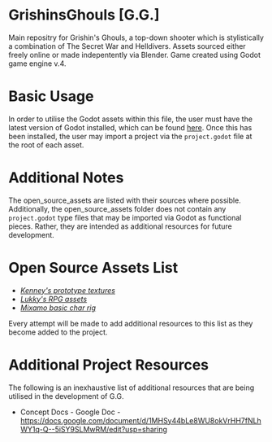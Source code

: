 # GrishinsGhouls [G.G.]
Main repositry for Grishin's Ghouls, a top-down shooter which is stylistically a combination of The Secret War and Helldivers. Assets sourced either freely online or made indepentently via Blender. Game created using Godot game engine v.4.


# Basic Usage
In order to utilise the Godot assets within this file, the user must have the latest version of Godot installed, which can be found [here](https://godotengine.org/). Once this has been installed, the user may import a project via the `project.godot` file at the root of each asset.

# Additional Notes
The open_source_assets are listed with their sources where possible. Additionally, the open_source_assets folder does not contain any `project.godot` type files that may be imported via Godot as functional pieces. Rather, they are intended as additional resources for future development. 

# Open Source Assets List
  - [*Kenney's prototype textures*](https://www.kenney.nl/assets/prototype-textures)
  - [*Lukky's RPG assets*](https://github.com/lukky-nl/RPG_assets)
  - [*Mixamo basic char rig*](https://www.mixamo.com/#/)

Every attempt will be made to add additional resources to this list as they become added to the project. 

# Additional Project Resources
The following is an inexhaustive list of additional resources that are being utilised in the development of G.G.
  - Concept Docs - Google Doc - https://docs.google.com/document/d/1MHSy44bLe8WU8okVrHH7fNLhWY1q-Q--5iSY9SLMwRM/edit?usp=sharing
 
